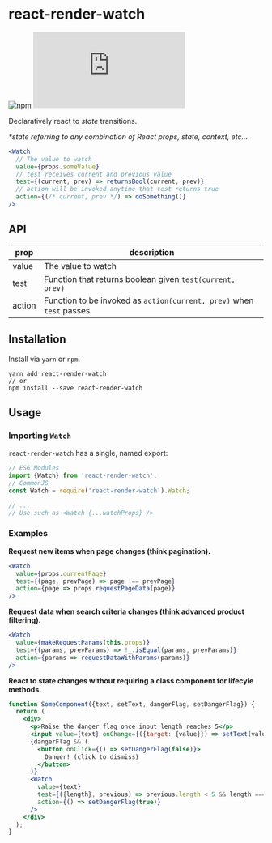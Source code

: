 # react-render-watch

[![npm](https://img.shields.io/npm/v/react-render-watch.svg?style=flat-square)](https://www.npmjs.com/package/react-render-watch)
[![gzip size](http://img.badgesize.io/https://unpkg.com/react-render-watch/dist/react-render-watch.umd.min.js?compression=gzip)](https://unpkg.com/react-render-watch/dist/react-render-watch.umd.min.js)

Declaratively react to _state_ transitions.

_\*state referring to any combination of React props, state, context, etc..._

```jsx
<Watch
  // The value to watch
  value={props.someValue}
  // test receives current and previous value
  test={(current, prev) => returnsBool(current, prev)}
  // action will be invoked anytime that test returns true
  action={(/* current, prev */) => doSomething()}
/>
```

## API

| prop   | description                                                          |
| ------ | -------------------------------------------------------------------- |
| value  | The value to watch                                                   |
| test   | Function that returns boolean given `test(current, prev)`            |
| action | Function to be invoked as `action(current, prev)` when `test` passes |

## Installation

Install via `yarn` or `npm`.

```
yarn add react-render-watch
// or
npm install --save react-render-watch
```

## Usage

### Importing `Watch`

`react-render-watch` has a single, named export:

```jsx
// ES6 Modules
import {Watch} from 'react-render-watch';
// CommonJS
const Watch = require('react-render-watch').Watch;

// ...
// Use such as <Watch {...watchProps} />
```

### Examples

**Request new items when page changes (think pagination).**

```jsx
<Watch
  value={props.currentPage}
  test={(page, prevPage) => page !== prevPage}
  action={page => props.requestPageData(page)}
/>
```

**Request data when search criteria changes (think advanced product filtering).**

```jsx
<Watch
  value={makeRequestParams(this.props)}
  test={(params, prevParams) => !_.isEqual(params, prevParams)}
  action={params => requestDataWithParams(params)}
/>
```

**React to state changes without requiring a class component for lifecyle methods.**

```jsx
function SomeComponent({text, setText, dangerFlag, setDangerFlag}) {
  return (
    <div>
      <p>Raise the danger flag once input length reaches 5</p>
      <input value={text} onChange={({target: {value}}) => setText(value)} />
      {dangerFlag && (
        <button onClick={() => setDangerFlag(false)}>
          Danger! (click to dismiss)
        </button>
      )}
      <Watch
        value={text}
        test={({length}, previous) => previous.length < 5 && length === 5}
        action={() => setDangerFlag(true)}
      />
    </div>
  );
}
```
